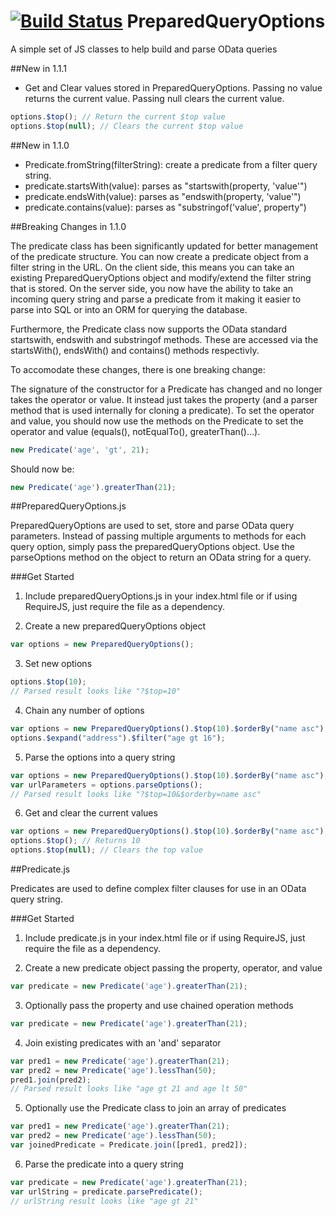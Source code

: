 [![Build Status](https://travis-ci.org/nova706/PreparedQueryOptions.png?branch=master)](https://travis-ci.org/nova706/PreparedQueryOptions)
PreparedQueryOptions
=======================

A simple set of JS classes to help build and parse OData queries

##New in 1.1.1
- Get and Clear values stored in PreparedQueryOptions. Passing no value returns the current value. Passing null clears the current value.
```javascript
options.$top(); // Return the current $top value
options.$top(null); // Clears the current $top value
```

##New in 1.1.0

- Predicate.fromString(filterString): create a predicate from a filter query string.
- predicate.startsWith(value): parses as "startswith(property, 'value'")
- predicate.endsWith(value): parses as "endswith(property, 'value'")
- predicate.contains(value): parses as "substringof('value', property")

##Breaking Changes in 1.1.0

The predicate class has been significantly updated for better management of the predicate structure. You can now create a predicate object from a filter string in the URL. On the client side, this means you can take an existing PreparedQueryOptions object and modify/extend the filter string that is stored. On the server side, you now have the ability to take an incoming query string and parse a predicate from it making it easier to parse into SQL or into an ORM for querying the database. 

Furthermore, the Predicate class now supports the OData standard startswith, endswith and substringof methods. These are accessed via the startsWith(), endsWith() and contains() methods respectivly.

To accomodate these changes, there is one breaking change:

The signature of the constructor for a Predicate has changed and no longer takes the operator or value. It instead just takes the property (and a parser method that is used internally for cloning a predicate). To set the operator and value, you should now use the methods on the Predicate to set the operator and value (equals(), notEqualTo(), greaterThan()...).

```javascript
new Predicate('age', 'gt', 21);
```
Should now be:
```javascript
new Predicate('age').greaterThan(21);
```

##PreparedQueryOptions.js

PreparedQueryOptions are used to set, store and parse OData query parameters. Instead of passing multiple arguments to methods for each query option, simply pass the preparedQueryOptions object. Use the parseOptions method on the object to return an OData string for a query.

###Get Started

1. Include preparedQueryOptions.js in your index.html file or if using RequireJS, just require the file as a dependency.

2. Create a new preparedQueryOptions object
```javascript
var options = new PreparedQueryOptions();
```

3. Set new options
```javascript
options.$top(10);
// Parsed result looks like "?$top=10"
```

4. Chain any number of options
```javascript
var options = new PreparedQueryOptions().$top(10).$orderBy("name asc");
options.$expand("address").$filter("age gt 16");
```

5. Parse the options into a query string
```javascript
var options = new PreparedQueryOptions().$top(10).$orderBy("name asc");
var urlParameters = options.parseOptions();
// Parsed result looks like "?$top=10&$orderby=name asc"
```

6. Get and clear the current values
```javascript
var options = new PreparedQueryOptions().$top(10).$orderBy("name asc");
options.$top(); // Returns 10
options.$top(null); // Clears the top value
```

##Predicate.js

Predicates are used to define complex filter clauses for use in an OData query string.

###Get Started

1. Include predicate.js in your index.html file or if using RequireJS, just require the file as a dependency.

2. Create a new predicate object passing the property, operator, and value
```javascript
var predicate = new Predicate('age').greaterThan(21);
```

3. Optionally pass the property and use chained operation methods
```javascript
var predicate = new Predicate('age').greaterThan(21);
```

4. Join existing predicates with an 'and' separator
```javascript
var pred1 = new Predicate('age').greaterThan(21);
var pred2 = new Predicate('age').lessThan(50);
pred1.join(pred2);
// Parsed result looks like "age gt 21 and age lt 50"
```

5. Optionally use the Predicate class to join an array of predicates
```javascript
var pred1 = new Predicate('age').greaterThan(21);
var pred2 = new Predicate('age').lessThan(50);
var joinedPredicate = Predicate.join([pred1, pred2]);
```

6. Parse the predicate into a query string
```javascript
var predicate = new Predicate('age').greaterThan(21);
var urlString = predicate.parsePredicate();
// urlString result looks like "age gt 21"
```
